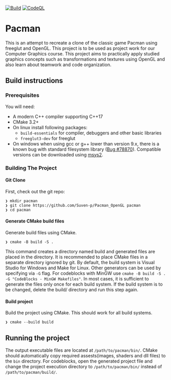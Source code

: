 [![Build](https://github.com/Suven-p/Pacman_OpenGL/actions/workflows/build.yml/badge.svg)](https://github.com/Suven-p/Pacman_OpenGL/actions/workflows/build.yml)
[![CodeQL](https://github.com/Suven-p/Pacman_OpenGL/actions/workflows/codeql-analysis.yml/badge.svg)](https://github.com/Suven-p/Pacman_OpenGL/actions/workflows/codeql-analysis.yml)

# Pacman
This is an attempt to recreate a clone of the classic game Pacman using freeglut and OpenGL. This project is to be used as project work for our Computer Graphics course. This project aims to practically apply studied graphics concepts such as transformations and textures using OpenGL and also learn about teamwork and code organization.

## Build instructions
### Prerequisites
You will need:
 * A modern C++ compiler supporting C++17
 * CMake 3.2+
 * On linux install following packages:
   * `build-essentials` for compiler, debuggers and other basic libraries
   * `freeglut3-dev` for freeglut
 * On windows when using gcc or g++ lower than version 9.x, there is a known bug with standard filesystem library ([Bug #78870](https://gcc.gnu.org/bugzilla/show_bug.cgi?id=78870)). Compatible versions can be downloaded using [msys2](https://www.msys2.org/#installation).
 
### Building The Project

#### Git Clone
First, check out the git repo:
```
❯ mkdir pacman
❯ git clone https://github.com/Suven-p/Pacman_OpenGL pacman
❯ cd pacman
```

#### Generate CMake build files
Generate build files using CMake.
```
❯ cmake -B build -S .
```
This command creates a directory named build and generated files are placed in the directory. It is recommended to place CMake files in a separate directory ignored by git.
By default, the build system is Visual Studio for Windows and Make for Linux. Other generators can be used by specifying via `-G` flag. For codeblocks with MinGW use `cmake -B build -S . -G "CodeBlocks - MinGW Makefiles"`. In most cases, it is sufficient to generate the files only once for each build system. If the build system is to be changed, 
delete the build/ directory and run this step again. 

#### Build project
Build the project using CMake. This should work for all build systems.
```
❯ cmake --build build
```

## Running the project
The output executable files are located at `/path/to/pacman/bin/`. CMake should automatically copy required assests(images, shaders and dll files) to the `bin` directory.
For codeblocks, open the generated project file and change the project execution directory to `/path/to/pacman/bin/` instead of `/path/to/pacman/build/`.

